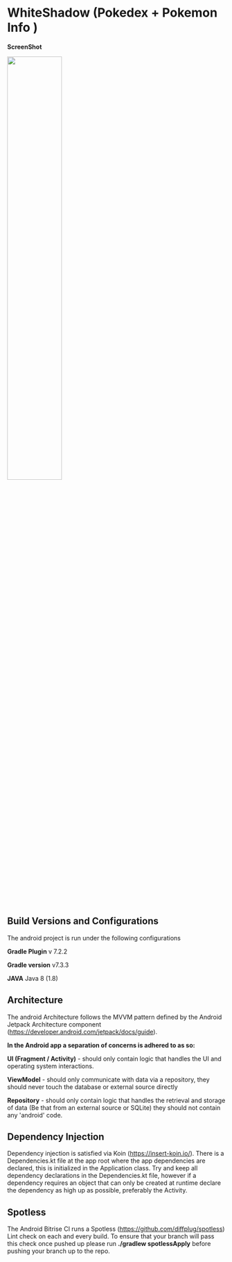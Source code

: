 # WhiteShadow (Pokedex + Pokemon Info )

**ScreenShot**

<img src="https://www.linkpicture.com/q/WhatsApp-Image-2023-03-20-at-19.38.01.jpeg" width="50%" height="50%">

## Build Versions and Configurations
The android project is run under the following configurations

**Gradle Plugin** v 7.2.2 

**Gradle version** v7.3.3

**JAVA** Java 8 (1.8)

## Architecture
The android Architecture follows the MVVM pattern defined by the Android Jetpack Architecture component (https://developer.android.com/jetpack/docs/guide).

**In the Android app a separation of concerns is adhered to as so:**

**UI (Fragment / Activity)** - should only contain logic that handles the UI and operating system interactions.

**ViewModel** - should only communicate with data via a repository, they should never touch the database or external source directly

**Repository** - should only contain logic that handles the retrieval and storage of data (Be that from an external source or SQLite) they should not contain any 'android' code.

## Dependency Injection
Dependency injection is satisfied via Koin (https://insert-koin.io/). There is a Dependencies.kt file at the app root where the app dependencies are declared, this is initialized in the Application class. Try and keep all dependency declarations in the Dependencies.kt file, however if a dependency requires an object that can only be created at runtime declare the dependency as high up as possible, preferably the Activity.

## Spotless
The Android Bitrise CI runs a Spotless (https://github.com/diffplug/spotless) Lint check on each and every build. To ensure that your branch will pass this check once pushed up please run
**./gradlew spotlessApply** before pushing your branch up to the repo.